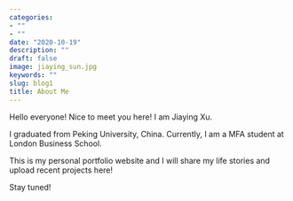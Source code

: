 ```yaml
---
categories:
- ""
- ""
date: "2020-10-19"
description: ""
draft: false
image: jiaying_sun.jpg
keywords: ""
slug: blog1
title: About Me
---
```


Hello everyone! Nice to meet you here! I am Jiaying Xu. 

I graduated from Peking University, China. Currently, I am a MFA student at London Business School. 

This is my personal portfolio website and I will share my life stories and upload recent projects here! 

Stay tuned!